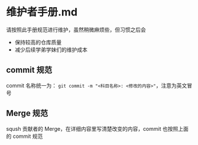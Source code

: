 # 维护者手册.md

请按照此手册规范进行维护，虽然稍微麻烦些，但习惯之后会
- 保持较高的仓库质量
- 减少后续学弟学妹们的维护成本

## commit 规范

commit 名称统一为： `git commit -m "<科目名称>: <修改的内容>"`，注意为英文冒号

## Merge 规范

sqush 贡献者的 Merge，在详细内容里写清楚改变的内容，commit 也按照上面的 commit 规范

